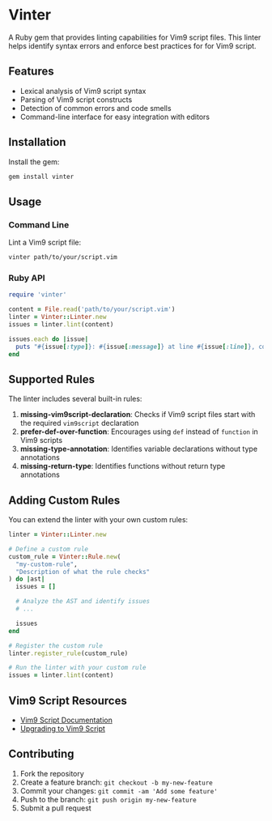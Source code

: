 # Vinter

A Ruby gem that provides linting capabilities for Vim9 script files. This linter helps identify syntax errors and enforce best practices for for Vim9 script.

## Features

- Lexical analysis of Vim9 script syntax
- Parsing of Vim9 script constructs
- Detection of common errors and code smells
- Command-line interface for easy integration with editors

## Installation

Install the gem:

```bash
gem install vinter
```

## Usage

### Command Line

Lint a Vim9 script file:

```bash
vinter path/to/your/script.vim
```

### Ruby API

```ruby
require 'vinter'

content = File.read('path/to/your/script.vim')
linter = Vinter::Linter.new
issues = linter.lint(content)

issues.each do |issue|
  puts "#{issue[:type]}: #{issue[:message]} at line #{issue[:line]}, column #{issue[:column]}"
end
```

## Supported Rules

The linter includes several built-in rules:

1. **missing-vim9script-declaration**: Checks if Vim9 script files start with the required `vim9script` declaration
2. **prefer-def-over-function**: Encourages using `def` instead of `function` in Vim9 scripts
3. **missing-type-annotation**: Identifies variable declarations without type annotations
4. **missing-return-type**: Identifies functions without return type annotations

## Adding Custom Rules

You can extend the linter with your own custom rules:

```ruby
linter = Vinter::Linter.new

# Define a custom rule
custom_rule = Vinter::Rule.new(
  "my-custom-rule",
  "Description of what the rule checks"
) do |ast|
  issues = []

  # Analyze the AST and identify issues
  # ...

  issues
end

# Register the custom rule
linter.register_rule(custom_rule)

# Run the linter with your custom rule
issues = linter.lint(content)
```

## Vim9 Script Resources

- [Vim9 Script Documentation](https://vimhelp.org/vim9.txt.html)
- [Upgrading to Vim9 Script](https://www.baeldung.com/linux/vim-script-upgrade)

## Contributing

1. Fork the repository
2. Create a feature branch: `git checkout -b my-new-feature`
3. Commit your changes: `git commit -am 'Add some feature'`
4. Push to the branch: `git push origin my-new-feature`
5. Submit a pull request